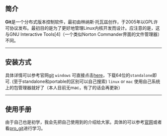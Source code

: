 ## 简介

<strong>Git</strong>是一个分布式版本控制软件，最初由林纳斯·托瓦兹创作，于2005年以GPL许可协议发布。最初目的是为了更好地管理Linux内核开发而设计。应注意的是，这与GNU Interactive Tools[4]（一个类似Norton Commander界面的文件管理器）不同。

---
## 安装方式
具体详情可以参考官网[git](https://git-scm.com/downloads)
`windows`
可直接点击[here](https://git-scm.com/download/win)，下载64位的`standalone`即可.
(至于standalone和portable的区别可以自己搜索)
`linux` or `mac`
使用自己系统上的包管理器就好了（本人目前无mac，有了的话会再更新）

---

## 使用手册
由于自己也是初学，我会先把自己使用到的介绍给大家。具体的可以参考[官网](https://git-scm.com/docs)或者看[pro_git](https://github.com/anzhihe/Free-Git-Books/blob/master/book/Professional%20Git.pdf)进行学习。